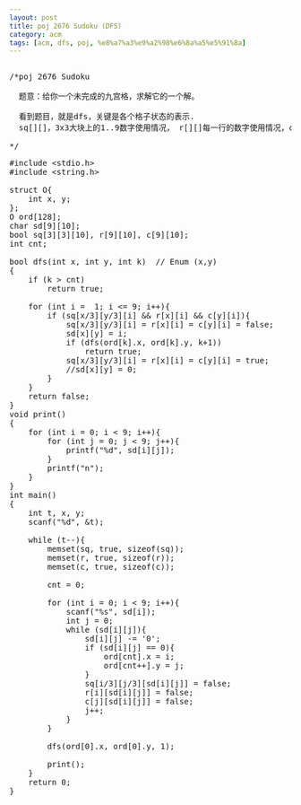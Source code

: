 ```yaml
---
layout: post
title: poj 2676 Sudoku (DFS)
category: acm
tags: [acm, dfs, poj, %e8%a7%a3%e9%a2%98%e6%8a%a5%e5%91%8a]
---
```


<pre> 
/*poj 2676 Sudoku

  题意：给你一个未完成的九宫格，求解它的一个解。

  看到题目，就是dfs，关键是各个格子状态的表示.
  sq[][]，3x3大块上的1..9数字使用情况， r[][]每一行的数字使用情况，c[][]每一列的数字使用情况。

*/</pre>
<!--more-->
<pre>#include &lt;stdio.h&gt;
#include &lt;string.h&gt;

struct O{
    int x, y;
};
O ord[128];
char sd[9][10];
bool sq[3][3][10], r[9][10], c[9][10];
int cnt;

bool dfs(int x, int y, int k)  // Enum (x,y)
{
    if (k &gt; cnt)
        return true;

    for (int i =  1; i &lt;= 9; i++){
        if (sq[x/3][y/3][i] &amp;&amp; r[x][i] &amp;&amp; c[y][i]){
            sq[x/3][y/3][i] = r[x][i] = c[y][i] = false;
            sd[x][y] = i;
            if (dfs(ord[k].x, ord[k].y, k+1))
                return true;
            sq[x/3][y/3][i] = r[x][i] = c[y][i] = true;
            //sd[x][y] = 0;
        }
    }
    return false;
}
void print()
{
    for (int i = 0; i &lt; 9; i++){
        for (int j = 0; j &lt; 9; j++){
            printf("%d", sd[i][j]);
        }
        printf("n");
    }
}
int main()
{
    int t, x, y;
    scanf("%d", &amp;t);

    while (t--){
        memset(sq, true, sizeof(sq));
        memset(r, true, sizeof(r));
        memset(c, true, sizeof(c));

        cnt = 0;

        for (int i = 0; i &lt; 9; i++){
            scanf("%s", sd[i]);
            int j = 0;
            while (sd[i][j]){
                sd[i][j] -= '0';
                if (sd[i][j] == 0){
                    ord[cnt].x = i;
                    ord[cnt++].y = j;
                }
                sq[i/3][j/3][sd[i][j]] = false;
                r[i][sd[i][j]] = false;
                c[j][sd[i][j]] = false;
                j++;
            }
        }

        dfs(ord[0].x, ord[0].y, 1);

        print();
    }
    return 0;
}</pre>
